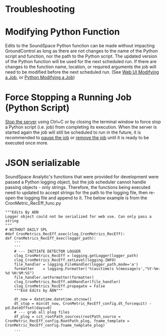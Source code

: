 # Troubleshooting

# Modifying Python Function
Edits to the SoundSpace Python function can be made without impacting GroundControl as long as there are not changes to the name of the Python script and function, nor the path to the Python script. The updated version of the Python function will be used for the next scheduled run. If there are changes to the function name, location, or required arguments the job will need to be modified before the next scheduled run. (See [Web UI Modifying a Job](tutorials.md#modify-a-job), or [Python Modifying a Job](job-handler.md#modify-a-job))

# Force Stopping a Running Job (Python Script)
[Stop the server](running-GroundControl.md#stop-the-server) using Ctrl+C or by closing the terminal window to force stop a Python script (i.e. job) from completing its execution. When the server is started again the job will still be scheduled to run in the future, it is recommended to [pause the job](tutorials.md#pause-a-job) or [remove the job](tutorials.md#remove-a-job) until it is ready to be executed once more.

# JSON serializable
SoundSpace Analytic's functions that were provided for development were passed a Python logging object, but the job scheduler cannot handle passing objects - only strings. Therefore, the functions being executed need to updated to accept strings for the path to the logging file, then re-open the logging file and append to it. The below example is from the CronMetric_RecEff_func.py


    """Edits By ADN
    Logger object could not be serialized for web use. Can only pass a string
    """
    # WITHOUT DAILY SPL
    #def CronMetrics_RecEff_exec(clog_CronMetrics_RecEff):
    def CronMetrics_RecEff_exec(logger_path):
        '''
        '''
        # --- INITIATE DETECTOR LOGGER
        clog_CronMetrics_RecEff = logging.getLogger(logger_path)
        clog_CronMetrics_RecEff.setLevel(logging.INFO)
        file_handler = logging.FileHandler(logger_path,mode='a')
        formatter    = logging.Formatter('%(asctime)s %(message)s',"%Y-%m-%d %H:%M:%S")
        file_handler.setFormatter(formatter)
        clog_CronMetrics_RecEff.addHandler(file_handler)
        clog_CronMetrics_RecEff.propagate = False
        """End Edits by ADN"""

        dt_now = datetime.datetime.utcnow()
        dt_stop = min(dt_now, CronMetric_RecEff_config.dt_forcequit) - pd.DateOffset(days=0)
        # --- grab all plog files
        df_plog = cct_rootPath_sources(rootPath_source = CronMetric_RecEff_config.RootPath_plog, fname_template = CronMetric_RecEff_config.fname_template_plog)
        ...

